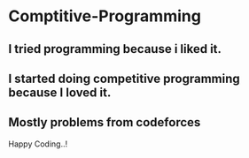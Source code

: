 # Comptitive-Programming
## I tried programming because i liked it.
## I started doing competitive programming because I loved it.
## Mostly problems from codeforces
Happy Coding..!
